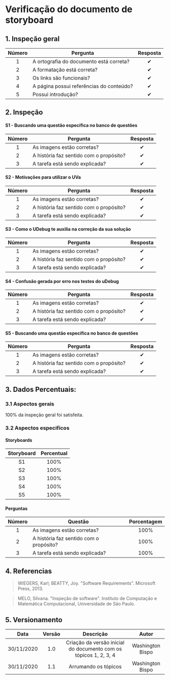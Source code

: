# Verificação do documento de storyboard

## 1. Inspeção geral

|Número|Pergunta|Resposta|
|:--:|--|:--:|
| 1 | A ortografia do documento está correta? | ✔ |
| 2 | A formatação está correta? | ✔ |
| 3 | Os links são funcionais? | ✔ |
| 4 | A página possui referências do conteúdo? | ✔ |
| 5 | Possui introdução? | ✔ |

## 2. Inspeção

#### S1 - Buscando uma questão específica no banco de questões
|Número|Pergunta|Resposta|
|:--:|--|:--:|
| 1 | As imagens estão corretas? | ✔ |
| 2 | A história faz sentido com o propósito? | ✔ |
| 3 | A tarefa está sendo explicada? | ✔ |

#### S2 - Motivações para utilizar o UVa
|Número|Pergunta|Resposta|
|:--:|--|:--:|
| 1 | As imagens estão corretas? | ✔  |
| 2 | A história faz sentido com o propósito? | ✔ |
| 3 | A tarefa está sendo explicada? | ✔ | 

#### S3 - Como o UDebug te auxilia na correção da sua solução
|Número|Pergunta|Resposta|
|:--:|--|:--:|
| 1 | As imagens estão corretas? | ✔ |
| 2 | A história faz sentido com o propósito? | ✔ |
| 3 | A tarefa está sendo explicada? | ✔ | 

#### S4 - Confusão gerada por erro nos testes do uDebug
|Número|Pergunta|Resposta|
|:--:|--|:--:|
| 1 | As imagens estão corretas? | ✔ |
| 2 | A história faz sentido com o propósito? | ✔ |
| 3 | A tarefa está sendo explicada? | ✔ | 

#### S5 - Buscando uma questão específica no banco de questões
|Número|Pergunta|Resposta|
|:--:|--|:--:|
| 1 | As imagens estão corretas? | ✔ |
| 2 | A história faz sentido com o propósito? | ✔ |
| 3 | A tarefa está sendo explicada? | ✔ | 

## 3. Dados Percentuais:

### 3.1 Aspectos gerais 

100% da inspeção geral foi satisfeita.

### 3.2 Aspectos especifícos

#### Storyboards

| Storyboard | Percentual |
|:--:|:--:|
| S1 | 100% |
| S2 | 100% |
| S3 | 100% |
| S4 | 100% |
| S5 | 100% |

#### Perguntas

| Número | Questão | Porcentagem |
|:--:|--|:--:|
| 1 | As imagens estão corretas? | 100% |
| 2 | A história faz sentido com o propósito? | 100% |
| 3 | A tarefa está sendo explicada? | 100% |

## 4. Referencias

>WIEGERS, Karl; BEATTY, Joy. "Software Requirements". Microsoft Press, 2013.

>MELO, Silvana. "Inspeção de software". Instituto de Computação e Matemática Computacional, Universidade de São Paulo.

## 5. Versionamento

|Data|Versão|Descrição|Autor|
|:-:|:-:|:-:|:-:|
|30/11/2020|1.0|Criação da versão inicial do documento com os tópicos 1, 2, 3, 4|Washington Bispo|
|30/11/2020|1.1|Arrumando os tópicos|Washington Bispo|
